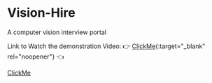 # Vision-Hire
A computer vision interview portal

Link to Watch the demonstration Video: 👉 [ClickMe](https://youtu.be/caa6na5b82A?si=2OnfX1tISzD0gLkn){:target="_blank" rel="noopener"} 👈

<a href="https://youtu.be/caa6na5b82A?si=2OnfX1tISzD0gLkn" target="_blank">ClickMe</a>
